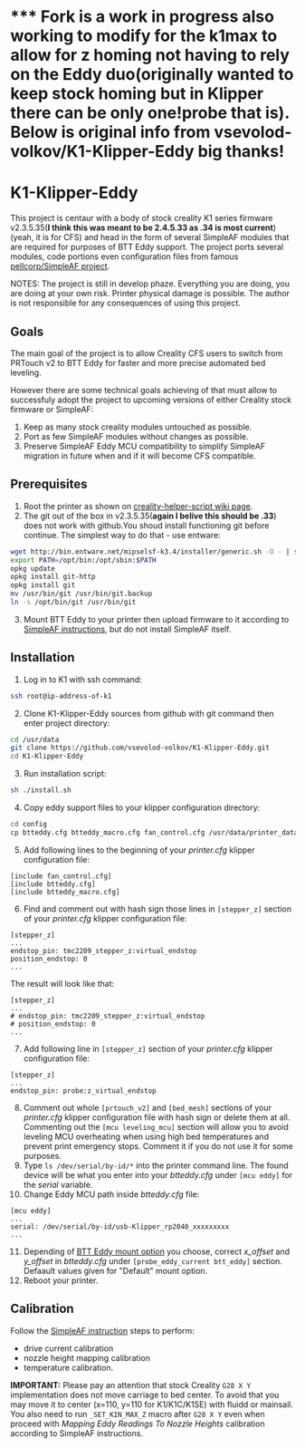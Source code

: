 # *** Fork is a work in progress also working to modify for the k1max to allow for z homing not having to rely on the Eddy duo(originally wanted to keep stock homing but in Klipper there can be only one!probe that is). Below is original info from vsevolod-volkov/K1-Klipper-Eddy big thanks!
# K1-Klipper-Eddy

This project is centaur with a body of stock creality K1 series firmware v2.3.5.35(**I think this was meant to be 2.4.5.33 as .34 is most current**) (yeah, it is for CFS) and head in the form of several SimpleAF modules that are required for purposes of BTT Eddy support. The project ports several modules, code portions even configuration files from famous [pellcorp/SimpleAF project](https://pellcorp.github.io/creality-wiki/).

NOTES: The project is still in develop phaze. Everything you are doing, you are doing at your own risk. Printer physical damage is possible. The author is not responsible for any consequences of using this project.

## Goals
The main goal of the project is to allow Creality CFS users to switch from PRTouch v2 to BTT Eddy for faster and more precise automated bed leveling.

However there are some technical goals achieving of that must allow to successfuly adopt the project to upcoming versions of either Creality stock firmware or SimpleAF:
1. Keep as many stock creality modules untouched as possible.
2. Port as few SimpleAF modules without changes as possible.
3. Preserve SimpleAF Eddy MCU compatibility to simplify SimpleAF migration in future when and if it will become CFS compatible.

## Prerequisites
1. Root the printer as shown on [creality-helper-script wiki page](https://guilouz.github.io/Creality-Helper-Script-Wiki/firmwares/install-and-update-rooted-firmware-k1/).
2. The git out of the box in v2.3.5.35(**again I belive this should be .33**) does not work with github.You shoud install functioning git before continue. The simplest way to do that - use entware:
```bash
wget http://bin.entware.net/mipselsf-k3.4/installer/generic.sh -O - | sh
export PATH=/opt/bin:/opt/sbin:$PATH
opkg update
opkg install git-http
opkg install git
mv /usr/bin/git /usr/bin/git.backup
ln -s /opt/bin/git /usr/bin/git
```
3. Mount BTT Eddy to your printer then upload firmware to it according to [SimpleAF instructions](https://pellcorp.github.io/creality-wiki/btteddy/#probe-installation), but do not install SimpleAF itself.

## Installation
1. Log in to K1 with ssh command:
```bash
ssh root@ip-address-of-k1
```
2. Clone K1-Klipper-Eddy sources from github with git command then enter project directory:
```bash
cd /usr/data
git clone https://github.com/vsevolod-volkov/K1-Klipper-Eddy.git
cd K1-Klipper-Eddy
```
3. Run installation script:
```bash
sh ./install.sh
```
4. Copy eddy support files to your klipper configuration directory:
```bash
cd config
cp btteddy.cfg btteddy_macro.cfg fan_control.cfg /usr/data/printer_data/config
```
5. Add following lines to the beginning of your *printer.cfg* klipper configuration file:
```
[include fan_control.cfg]
[include btteddy.cfg]
[include btteddy_macro.cfg]
```
6. Find and comment out with hash sign those lines in ```[stepper_z]``` section of your *printer.cfg* klipper configuration file:
```
[stepper_z]
...
endstop_pin: tmc2209_stepper_z:virtual_endstop
position_endstop: 0 
...
```
The result will look like that:
```
[stepper_z]
...
# endstop_pin: tmc2209_stepper_z:virtual_endstop
# position_endstop: 0 
...
```

7. Add following line in ```[stepper_z]``` section of your *printer.cfg* klipper configuration file:
```
[stepper_z]
...
endstop_pin: probe:z_virtual_endstop
```
8. Comment out whole ```[prtouch_v2]``` and ```[bed_mesh]``` sections of your *printer.cfg* klipper configuration file with hash sign or delete them at all. Commenting out the ```[mcu leveling_mcu]``` section will allow you to avoid leveling MCU overheating when using high bed temperatures and prevent print emergency stops. Comment it if you do not use it for some purposes. 
9. Type ```ls /dev/serial/by-id/*``` into the printer command line. The found device will be what you enter into your *btteddy.cfg* under ```[mcu eddy]``` for the *serial* variable. 
10. Change Eddy MCU path inside *btteddy.cfg* file:
```
[mcu eddy]
...
serial: /dev/serial/by-id/usb-Klipper_rp2040_xxxxxxxxx
...
```
11.  Depending of [BTT Eddy mount option](https://pellcorp.github.io/creality-wiki/btteddy/#mount-options) you choose, correct *x_offset* and *y_offset* in *btteddy.cfg* under ```[probe_eddy_current btt_eddy]``` section. Defaault values given for "Default" mount option.
22.   Reboot your printer.

## Calibration

Follow the [SimpleAF instruction](https://pellcorp.github.io/creality-wiki/btteddy/#calibration) steps to perform:
- drive current calibration
- nozzle height mapping calibration
- temperature calibration.

**IMPORTANT:** Please pay an attention that stock Creality ```G28 X Y``` implementation does not move carriage to bed center. To avoid that you may move it to center (x=110, y=110 for K1/K1C/K1SE) with fluidd or mainsail. You also need to run ```_SET_KIN_MAX_Z``` macro after ```G28 X Y``` even when proceed with *Mapping Eddy Readings To Nozzle Heights* calibration according to SimpleAF instructions.
